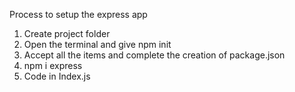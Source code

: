 Process to setup the express app
1. Create project folder
2. Open the terminal and give npm init
3. Accept all the items and complete the creation of package.json
4. npm i express
5. Code in Index.js